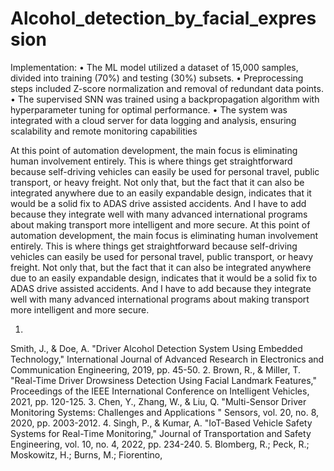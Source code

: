 # Alcohol_detection_by_facial_expression

Implementation:
•
The ML model utilized a dataset of 15,000 samples, divided into training (70%) and testing (30%) subsets.
•
Preprocessing steps included Z-score normalization and removal of redundant data points.
•
The supervised SNN was trained using a backpropagation algorithm with hyperparameter tuning for optimal performance.
•
The system was integrated with a cloud server for data logging and analysis, ensuring scalability and remote monitoring capabilities


At this point of automation development, the main focus is eliminating human involvement entirely. This is where things get straightforward because self-driving vehicles can easily be used for personal travel, public transport, or heavy freight. Not only that, but the fact that it can also be integrated anywhere due to an easily expandable design, indicates that it would be a solid fix to ADAS drive assisted accidents. And I have to add because they integrate well with many advanced international programs about making transport more intelligent and more secure.
At this point of automation development, the main focus is eliminating human involvement entirely. This is where things get straightforward because self-driving vehicles can easily be used for personal travel, public transport, or heavy freight. Not only that, but the fact that it can also be integrated anywhere due to an easily expandable design, indicates that it would be a solid fix to ADAS drive assisted accidents. And I have to add because they integrate well with many advanced international programs about making transport more intelligent and more secure.

1.
Smith, J., & Doe, A. "Driver Alcohol Detection System Using Embedded Technology," International Journal of Advanced Research in Electronics and Communication Engineering, 2019, pp. 45-50.
2.
Brown, R., & Miller, T. "Real-Time Driver Drowsiness Detection Using Facial Landmark Features," Proceedings of the IEEE International Conference on Intelligent Vehicles, 2021, pp. 120-125.
3.
Chen, Y., Zhang, W., & Liu, Q. "Multi-Sensor Driver Monitoring Systems: Challenges and Applications " Sensors, vol. 20, no. 8, 2020, pp. 2003-2012.
4.
Singh, P., & Kumar, A. "IoT-Based Vehicle Safety Systems for Real-Time Monitoring," Journal of Transportation and Safety Engineering, vol. 10, no. 4, 2022, pp. 234-240.
5.
Blomberg, R.; Peck, R.; Moskowitz, H.; Burns, M.; Fiorentino,
